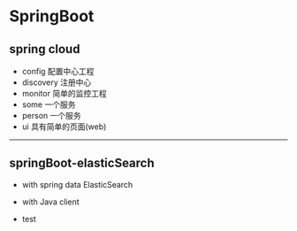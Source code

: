 # SpringBoot

## spring cloud 
- config 配置中心工程
- discovery 注册中心
- monitor 简单的监控工程
- some 一个服务
- person 一个服务
- ui 具有简单的页面(web)

---
## springBoot-elasticSearch
- with spring data ElasticSearch
- with Java client

- test